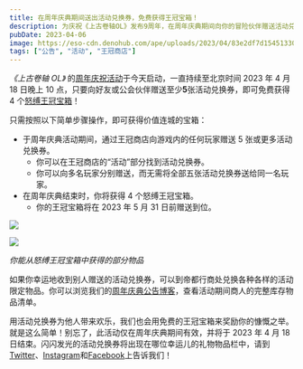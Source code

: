 ```yaml
---
title: 在周年庆典期间送出活动兑换券，免费获得王冠宝箱！
description: 为庆祝《上古卷轴OL》发布9周年，在周年庆典期间向你的冒险伙伴赠送活动兑换券，即可免费获得四个怒缚王冠宝箱！
pubDate: 2023-04-06
image: https://eso-cdn.denohub.com/ape/uploads/2023/04/83e2df7d15451330a558b2e4a26565da.jpg
tags: ["公告", "活动", "王冠商店"]
---
```


_《上古卷轴 OL》_ 的[周年庆祝活动](/news/post/63919)于今天启动，一直持续至北京时间 2023 年 4 月 18 日晚上 10
点，只要向好友或公会伙伴赠送至少**5**张活动兑换券，即可免费获得 4 个[怒缚王冠宝箱](/news/post/63897)！

只需按照以下简单步骤操作，即可获得价值连城的宝箱：

- 于周年庆典活动期间，通过王冠商店向游戏内的任何玩家赠送 5 张或更多活动兑换券。
  - 你可以在王冠商店的“活动”部分找到活动兑换券。
  - 你可以向多名玩家分别赠送，而无需将全部五张活动兑换券送给同一名玩家。
- 在周年庆典结束时，你将获得 4 个怒缚王冠宝箱。
  - 你的王冠宝箱将在 2023 年 5 月 31 日前赠送到位。

![](https://eso-cdn.denohub.com/ape/uploads/2023/03/dd2e82fd5572d160370a52bc80485178.jpg)

![](https://eso-cdn.denohub.com/ape/uploads/2023/03/2719ac34ce8e5224a0bd3ccd3b980605.jpg)

<p class="text-gray-500 text-sm text-center"><i>你能从怒缚王冠宝箱中获得的部分物品</i></p>

如果你幸运地收到别人赠送的活动兑换券，可以到帝都行商处兑换各种各样的活动限定物品。你可以浏览我们的[周年庆典公告博客](/news/post/63919)，查看活动期间商人的完整库存物品清单。

用活动兑换券为他人带来欢乐，我们也会用免费的王冠宝箱来奖励你的慷慨之举。就是这么简单！别忘了，此活动仅在周年庆典期间有效，并将于
2023 年 4 月 18
日结束。闪闪发光的活动兑换券将出现在哪位幸运儿的礼物物品栏中，请到[Twitter](https://twitter.com/TESOnline)、[Instagram](https://www.instagram.com/elderscrollsonline/)和[Facebook](https://www.facebook.com/elderscrollsonline)上告诉我们！
